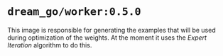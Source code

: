 # `dream_go/worker:0.5.0`

This image is responsible for generating the examples that will be used during
optimization of the weights. At the moment it uses the _Expert Iteration_
algorithm to do this.
